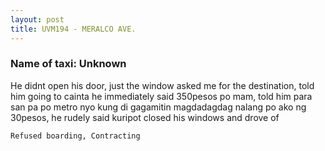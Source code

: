 ```yaml
---
layout: post
title: UVM194 - MERALCO AVE. 
---
```


### Name of taxi: Unknown

He didnt open his door, just the window asked me for the destination, told him going to cainta he immediately said 350pesos po mam, told him para san pa po metro nyo kung di gagamitin magdadagdag nalang po ako ng 30pesos, he rudely said kuripot closed his windows and drove of

```Refused boarding, Contracting```
